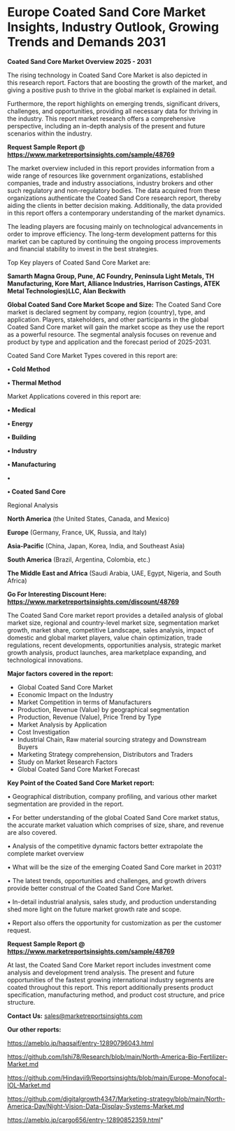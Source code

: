 # Europe Coated Sand Core Market Insights, Industry Outlook, Growing Trends and Demands 2031

<Strong> Coated Sand Core Market Overview 2025 - 2031</strong>

The rising technology in Coated Sand Core Market is also depicted in this research report. Factors that are boosting the growth of the market, and giving a positive push to thrive in the global market is explained in detail.

Furthermore, the report highlights on emerging trends, significant drivers, challenges, and opportunities, providing all necessary data for thriving in the industry. This report market research offers a comprehensive perspective, including an in-depth analysis of the present and future scenarios within the industry.

<strong>Request Sample Report @ <a href=https://www.marketreportsinsights.com/sample/48769>https://www.marketreportsinsights.com/sample/48769</a></strong>

The market overview included in this report provides information from a wide range of resources like government organizations, established companies, trade and industry associations, industry brokers and other such regulatory and non-regulatory bodies. The data acquired from these organizations authenticate the Coated Sand Core research report, thereby aiding the clients in better decision making. Additionally, the data provided in this report offers a contemporary understanding of the market dynamics.

The leading players are focusing mainly on technological advancements in order to improve efficiency. The long-term development patterns for this market can be captured by continuing the ongoing process improvements and financial stability to invest in the best strategies.

Top Key players of Coated Sand Core Market are:

<strong>Samarth Magna Group, Pune, AC Foundry, Peninsula Light Metals, TH Manufacturing, Kore Mart, Alliance Industries, Harrison Castings, ATEK Metal Technologies)LLC, Alan Beckwith</strong>

<strong><b>Global Coated Sand Core Market Scope and Size:</b></strong>
The Coated Sand Core market is declared segment by company, region (country), type, and application. Players, stakeholders, and other participants in the global Coated Sand Core market will gain the market scope as they use the report as a powerful resource. The segmental analysis focuses on revenue and product by type and application and the forecast period of 2025-2031.

Coated Sand Core Market Types covered in this report are:

<strong>•  Cold Method

•  Thermal Method</strong>

Market Applications covered in this report are:

<strong>•  Medical

•  Energy

•  Building

•  Industry

•  Manufacturing

•  

•  Coated Sand Core</strong> 

Regional Analysis

<strong>North America</strong> (the United States, Canada, and Mexico)

<strong>Europe</strong> (Germany, France, UK, Russia, and Italy)

<strong>Asia-Pacific</strong> (China, Japan, Korea, India, and Southeast Asia)

<strong>South America</strong> (Brazil, Argentina, Colombia, etc.)

<strong>The Middle East and Africa</strong> (Saudi Arabia, UAE, Egypt, Nigeria, and South Africa)

<strong>Go For Interesting Discount Here: <a href=https://www.marketreportsinsights.com/discount/48769>https://www.marketreportsinsights.com/discount/48769</a></strong>

The Coated Sand Core market report provides a detailed analysis of global market size, regional and country-level market size, segmentation market growth, market share, competitive Landscape, sales analysis, impact of domestic and global market players, value chain optimization, trade regulations, recent developments, opportunities analysis, strategic market growth analysis, product launches, area marketplace expanding, and technological innovations.

<strong><b>Major factors covered in the report:</b></strong>
<ul>
  <li>Global Coated Sand Core Market </li>
  <li>Economic Impact on the Industry</li>
  <li>Market Competition in terms of Manufacturers</li>
  <li>Production, Revenue (Value) by geographical segmentation</li>
  <li>Production, Revenue (Value), Price Trend by Type</li>
  <li>Market Analysis by Application</li>
  <li>Cost Investigation</li>
  <li>Industrial Chain, Raw material sourcing strategy and Downstream Buyers</li>
  <li>Marketing Strategy comprehension, Distributors and Traders</li>
  <li>Study on Market Research Factors</li>
  <li>Global Coated Sand Core Market Forecast</li>
</ul>

<strong><b>Key Point of the Coated Sand Core Market report:</b></strong>

• Geographical distribution, company profiling, and various other market segmentation are provided in the report.

• For better understanding of the global Coated Sand Core market status, the accurate market valuation which comprises of size, share, and revenue are also covered.

• Analysis of the competitive dynamic factors better extrapolate the complete market overview

• What will be the size of the emerging Coated Sand Core market in 2031?

• The latest trends, opportunities and challenges, and growth drivers provide better construal of the Coated Sand Core Market.

• In-detail industrial analysis, sales study, and production understanding shed more light on the future market growth rate and scope.

• Report also offers the opportunity for customization as per the customer request.

<strong>Request Sample Report @ <a href=https://www.marketreportsinsights.com/sample/48769>https://www.marketreportsinsights.com/sample/48769</a></strong>

At last, the Coated Sand Core Market report includes investment come analysis and development trend analysis. The present and future opportunities of the fastest growing international industry segments are coated throughout this report. This report additionally presents product specification, manufacturing method, and product cost structure, and price structure.

<strong>Contact Us:</strong>
sales@marketreportsinsights.com

<strong>Our other reports:</strong>

<a href=https://ameblo.jp/haqsaif/entry-12890796043.html>https://ameblo.jp/haqsaif/entry-12890796043.html</a>

<a href=https://github.com/Ishi78/Research/blob/main/North-America-Bio-Fertilizer-Market.md>https://github.com/Ishi78/Research/blob/main/North-America-Bio-Fertilizer-Market.md</a>

<a href=https://github.com/Hindavii9/Reportsinsights/blob/main/Europe-Monofocal-IOL-Market.md>https://github.com/Hindavii9/Reportsinsights/blob/main/Europe-Monofocal-IOL-Market.md</a>

<a href=https://github.com/digitalgrowth4347/Marketing-strategy/blob/main/North-America-Day/Night-Vision-Data-Display-Systems-Market.md>https://github.com/digitalgrowth4347/Marketing-strategy/blob/main/North-America-Day/Night-Vision-Data-Display-Systems-Market.md</a>

<a href=https://ameblo.jp/cargo656/entry-12890852359.html>https://ameblo.jp/cargo656/entry-12890852359.html</a>"
